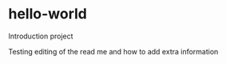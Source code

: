 # hello-world
Introduction project

Testing editing of the read me and how to add extra information
